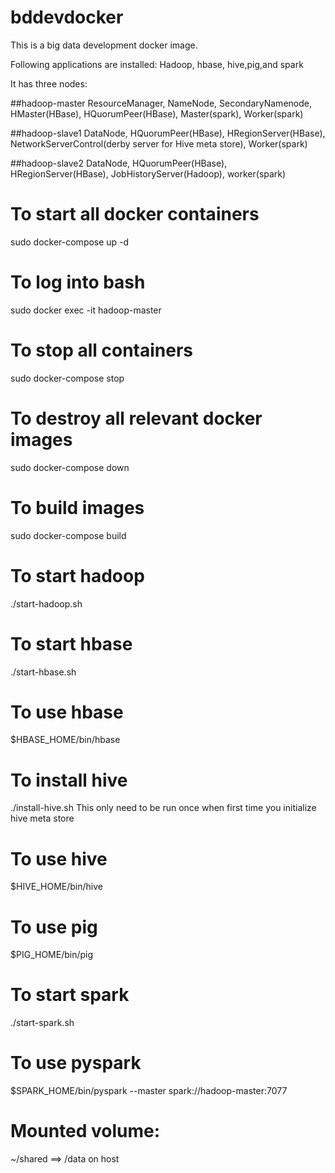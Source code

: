 # bddevdocker

This is a big data development docker image.

Following applications are installed:
Hadoop, hbase, hive,pig,and spark

It has three nodes:

##hadoop-master
ResourceManager, NameNode, SecondaryNamenode, HMaster(HBase), HQuorumPeer(HBase), Master(spark), Worker(spark)

##hadoop-slave1
DataNode, HQuorumPeer(HBase), HRegionServer(HBase), NetworkServerControl(derby server for Hive meta store), Worker(spark)

##hadoop-slave2
DataNode, HQuorumPeer(HBase), HRegionServer(HBase), JobHistoryServer(Hadoop), worker(spark) 


# To start all docker containers
sudo docker-compose up -d

# To log into bash
sudo docker exec -it hadoop-master

# To stop all containers
sudo docker-compose stop

# To destroy all relevant docker images
sudo docker-compose down

# To build images
sudo docker-compose build

# To start hadoop
./start-hadoop.sh

# To start hbase
./start-hbase.sh

# To use hbase
$HBASE_HOME/bin/hbase

# To install hive
./install-hive.sh
This only need to be run once when first time you initialize hive meta store

# To use hive 
$HIVE_HOME/bin/hive

# To use pig
$PIG_HOME/bin/pig

# To start spark
./start-spark.sh

# To use pyspark  
$SPARK_HOME/bin/pyspark --master spark://hadoop-master:7077

# Mounted volume:
~/shared ==> /data on host
 
